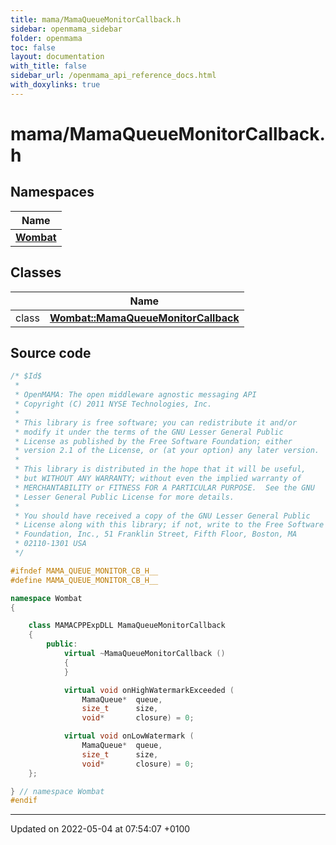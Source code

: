 ```yaml
---
title: mama/MamaQueueMonitorCallback.h
sidebar: openmama_sidebar
folder: openmama
toc: false
layout: documentation
with_title: false
sidebar_url: /openmama_api_reference_docs.html
with_doxylinks: true
---
```


# mama/MamaQueueMonitorCallback.h



## Namespaces

| Name           |
| -------------- |
| **[Wombat](namespaceWombat.html)**  |

## Classes

|                | Name           |
| -------------- | -------------- |
| class | **[Wombat::MamaQueueMonitorCallback](classWombat_1_1MamaQueueMonitorCallback.html)**  |




## Source code

```cpp
/* $Id$
 *
 * OpenMAMA: The open middleware agnostic messaging API
 * Copyright (C) 2011 NYSE Technologies, Inc.
 *
 * This library is free software; you can redistribute it and/or
 * modify it under the terms of the GNU Lesser General Public
 * License as published by the Free Software Foundation; either
 * version 2.1 of the License, or (at your option) any later version.
 *
 * This library is distributed in the hope that it will be useful,
 * but WITHOUT ANY WARRANTY; without even the implied warranty of
 * MERCHANTABILITY or FITNESS FOR A PARTICULAR PURPOSE.  See the GNU
 * Lesser General Public License for more details.
 *
 * You should have received a copy of the GNU Lesser General Public
 * License along with this library; if not, write to the Free Software
 * Foundation, Inc., 51 Franklin Street, Fifth Floor, Boston, MA
 * 02110-1301 USA
 */

#ifndef MAMA_QUEUE_MONITOR_CB_H__
#define MAMA_QUEUE_MONITOR_CB_H__

namespace Wombat 
{

    class MAMACPPExpDLL MamaQueueMonitorCallback
    {
        public:
            virtual ~MamaQueueMonitorCallback () 
            {
            }

            virtual void onHighWatermarkExceeded (
                MamaQueue*  queue, 
                size_t      size, 
                void*       closure) = 0;

            virtual void onLowWatermark (
                MamaQueue*  queue, 
                size_t      size, 
                void*       closure) = 0;
    };

} // namespace Wombat
#endif 
```


-------------------------------

Updated on 2022-05-04 at 07:54:07 +0100
